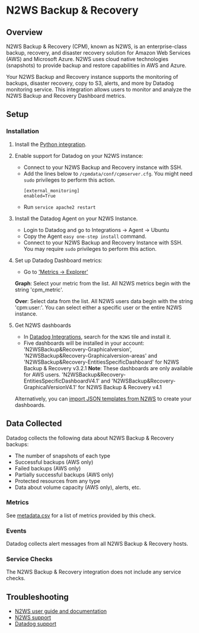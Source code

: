 # N2WS Backup & Recovery

## Overview


N2WS Backup & Recovery (CPM), known as N2WS, is an enterprise-class backup, recovery, and disaster recovery solution for Amazon Web Services (AWS) and Microsoft Azure. N2WS uses cloud native technologies (snapshots) to provide backup and restore capabilities in AWS and Azure.

Your N2WS Backup and Recovery instance supports the monitoring of backups, disaster recovery, copy to S3, alerts,
and more by Datadog monitoring service. This integration allows users to monitor and analyze the N2WS Backup and Recovery Dashboard metrics.

## Setup

### Installation

1.	Install the [Python integration][1].

2.  Enable support for Datadog on your N2WS instance:
    - Connect to your N2WS Backup and Recovery instance with SSH.
    - Add the lines below to `/cpmdata/conf/cpmserver.cfg`. You might need `sudo` privileges to perform this action.
        ```
        [external_monitoring]
        enabled=True
        ```
    - Run `service apache2 restart`

3.	Install the Datadog Agent on your N2WS Instance.
    - Login to Datadog and go to Integrations -> Agent -> Ubuntu
    - Copy the Agent `easy one-step install` command.
    - Connect to your N2WS Backup and Recovery Instance with SSH. You may require `sudo` privileges to perform this action.

4.	Set up Datadog Dashboard metrics:
    - Go to ['Metrics -> Explorer'][2]

    **Graph**: Select your metric from the list. All N2WS metrics begin with the string 'cpm_metric'.

    **Over**: Select data from the list. All N2WS users data begin with the string 'cpm:user:<user-name>'.
              You can select either a specific user or the entire N2WS instance.


5.	Get N2WS dashboards
    - In [Datadog Integrations][3], search for the `N2WS` tile and install it.
    - Five dashboards will be installed in your account:
    'N2WSBackup&Recovery-Graphicalversion', 'N2WSBackup&Recovery-Graphicalversion-areas' and 'N2WSBackup&Recovery-EntitiesSpecificDashboard' for N2WS Backup & Recovery v3.2.1
	**Note**: These dashboards are only available for AWS users.
	'N2WSBackup&Recovery-EntitiesSpecificDashboardV4.1' and 'N2WSBackup&Recovery-GraphicalVersionV4.1' for N2WS Backup & Recovery v4.1
 
    Alternatively, you can [import JSON templates from N2WS][4] to create your dashboards.

## Data Collected

Datadog collects the following data about N2WS Backup & Recovery backups:

- The number of snapshots of each type
- Successful backups (AWS only)
- Failed backups (AWS only)
- Partially successful backups (AWS only)
- Protected resources from any type
- Data about volume capacity (AWS only), alerts, etc.

### Metrics

See [metadata.csv][5] for a list of metrics provided by this check.

### Events

Datadog collects alert messages from all N2WS Backup & Recovery hosts.

### Service Checks

The N2WS Backup & Recovery integration does not include any service checks.

## Troubleshooting

- [N2WS user guide and documentation][6]
- [N2WS support][7]
- [Datadog support][8]


[1]: https://app.datadoghq.com/account/settings#integrations/python
[2]: https://app.datadoghq.com/metric/explorer
[3]: https://app.datadoghq.com/account/settings#integrations/n2ws
[4]: https://support.n2ws.com/portal/en/kb/articles/datadog-templates
[5]: https://github.com/DataDog/integrations-extras/blob/master/n2ws/metadata.csv
[6]: https://n2ws.com/support/documentation
[7]: https://n2ws.com/support
[8]: https://docs.datadoghq.com/help/
[9]: https://app.datadoghq.com/account/settings#ubuntu
